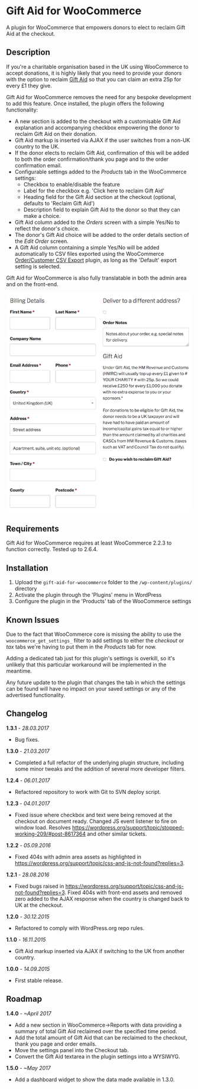 # Gift Aid for WooCommerce

A plugin for WooCommerce that empowers donors to elect to reclaim Gift Aid at the checkout.

## Description

If you're a charitable organisation based in the UK using WooCommerce to accept donations, it is highly likely that you need to provide your donors with the option to reclaim [Gift Aid](https://www.gov.uk/donating-to-charity/gift-aid) so that you can claim an extra 25p for every £1 they give.

Gift Aid for WooCommerce removes the need for any bespoke development to add this feature. Once installed, the plugin offers the following functionality:

- A new section is added to the checkout with a customisable Gift Aid explanation and accompanying checkbox empowering the donor to reclaim Gift Aid on their donation.
- Gift Aid markup is inserted via AJAX if the user switches from a non-UK country to the UK.
- If the donor elects to reclaim Gift Aid, confirmation of this will be added to both the order confirmation/thank you page and to the order confirmation email.
- Configurable settings added to the *Products* tab in the WooCommerce settings:
    - Checkbox to enable/disable the feature
    - Label for the checkbox e.g. 'Click here to reclaim Gift Aid'
    - Heading field for the Gift Aid section at the checkout (optional, defaults to 'Reclaim Gift Aid')
    - Description field to explain Gift Aid to the donor so that they can make a choice.
- Gift Aid column added to the *Orders* screen with a simple Yes/No to reflect the donor's choice.
- The donor's Gift Aid choice will be added to the order details section of the *Edit Order* screen.
- A Gift Aid column containing a simple Yes/No will be added automatically to CSV files exported using the WooCommerce [Order/Customer CSV Export](http://www.woothemes.com/products/ordercustomer-csv-export/) plugin, as long as the 'Default' export setting is selected.

Gift Aid for WooCommerce is also fully translatable in both the admin area and on the front-end.

![Example of the Gift Aid plugin in use](gift-aid.png?raw=true)

## Requirements

Gift Aid for WooCommerce requires at least WooCommerce 2.2.3 to function correctly. Tested up to 2.6.4.

## Installation

1. Upload the `gift-aid-for-woocommerce` folder to the `/wp-content/plugins/` directory
2. Activate the plugin through the 'Plugins' menu in WordPress
3. Configure the plugin in the 'Products' tab of the WooCommerce settings

## Known Issues

Due to the fact that WooCommerce core is missing the ability to use the `woocommerce_get_settings_` filter to add settings to either the *checkout* or *tax* tabs we're having to put them in the *Products* tab for now. 

Adding a dedicated tab just for this plugin's settings is overkill, so it's unlikely that this particular workaround will be implemented in the meantime.

Any future update to the plugin that changes the tab in which the settings can be found will have no impact on your saved settings or any of the advertised functionality.

## Changelog

**1.3.1** - *28.03.2017*
- Bug fixes.

**1.3.0** - *21.03.2017*
- Completed a full refactor of the underlying plugin structure, including some minor tweaks and the addition of several more developer filters.

**1.2.4** - *06.01.2017*
- Refactored repository to work with Git to SVN deploy script.

**1.2.3** - *04.01.2017* 
- Fixed issue where checkbox and text were being removed at the checkout on document ready. Changed JS event listener to fire on window load. Resolves https://wordpress.org/support/topic/stopped-working-209/#post-8617364 and other similar tickets.

**1.2.2** - *05.09.2016* 
- Fixed 404s with admin area assets as highlighted in https://wordpress.org/support/topic/css-and-js-not-found?replies=3.

**1.2.1** - *28.08.2016*
- Fixed bugs raised in https://wordpress.org/support/topic/css-and-js-not-found?replies=3. Fixed 404s with front-end assets and removed zero added to the AJAX response when the country is changed back to UK at the checkout.
 
**1.2.0** - *30.12.2015*
- Refactored to comply with WordPress.org repo rules.

**1.1.0** - *16.11.2015*
- Gift Aid markup inserted via AJAX if switching to the UK from another country.

**1.0.0** - *14.09.2015*
- First stable release.

## Roadmap

**1.4.0** - *~April 2017*
- Add a new section in WooCommerce->Reports with data providing a summary of total Gift Aid reclaimed over the specified time period.
- Add the total amount of Gift Aid that can be reclaimed to the checkout, thank you page and order emails.
- Move the settings panel into the Checkout tab.
- Convert the Gift Aid textarea in the plugin settings into a WYSIWYG.

**1.5.0** - *~May 2017*
 - Add a dashboard widget to show the data made available in 1.3.0.


